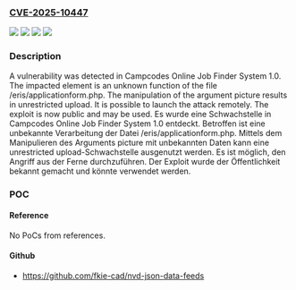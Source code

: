 ### [CVE-2025-10447](https://cve.mitre.org/cgi-bin/cvename.cgi?name=CVE-2025-10447)
![](https://img.shields.io/static/v1?label=Product&message=Online%20Job%20Finder%20System&color=blue)
![](https://img.shields.io/static/v1?label=Version&message=1.0%20&color=brightgreen)
![](https://img.shields.io/static/v1?label=Vulnerability&message=Improper%20Access%20Controls&color=brightgreen)
![](https://img.shields.io/static/v1?label=Vulnerability&message=Unrestricted%20Upload&color=brightgreen)

### Description

A vulnerability was detected in Campcodes Online Job Finder System 1.0. The impacted element is an unknown function of the file /eris/applicationform.php. The manipulation of the argument picture results in unrestricted upload. It is possible to launch the attack remotely. The exploit is now public and may be used.
Es wurde eine Schwachstelle in Campcodes Online Job Finder System 1.0 entdeckt. Betroffen ist eine unbekannte Verarbeitung der Datei /eris/applicationform.php. Mittels dem Manipulieren des Arguments picture mit unbekannten Daten kann eine unrestricted upload-Schwachstelle ausgenutzt werden. Es ist möglich, den Angriff aus der Ferne durchzuführen. Der Exploit wurde der Öffentlichkeit bekannt gemacht und könnte verwendet werden.

### POC

#### Reference
No PoCs from references.

#### Github
- https://github.com/fkie-cad/nvd-json-data-feeds

